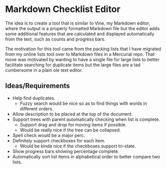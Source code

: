 Markdown Checklist Editor
========================================================================================================================
The idea is to create a tool that is similar to Vine, my Markdown editor, where the output is a properly formatted Markdown file but the editor adds some additional features that are calculated and displayed automatically from the text, such as counts and progress bars.

The motivation for this tool came from the packing lists that I have migrated from my online lists tool over to Markdown files in a Mercurial repo.  That move was motivated by wanting to have a single file for large lists to better facilitate searching for duplicate items but the large files are a tad cumbersome in a plain ole text editor.




Ideas/Requirements
------------------------------------------------------------------------------------------------------------------------
- Help find duplicates.
    - Fuzzy search would be nice so as to find things with words in different orders.
- Allow description to be placed at the top of the document.
- Support trees with parent automatically checking when list is complete.
    - Support drag and drop for moving items if possible.
    - Would be really nice if the tree can be collapsed.
- Spell check would be a major perc.
- Definitely support checkboxes for each item.
    - Would be kinda nice if the checkboxes support tri-state.
- Show progress bars showing percentage complete.
- Automatically sort list items in alphabetical order to better compare two lists.
